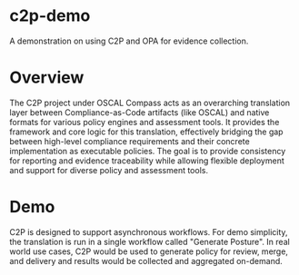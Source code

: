 # c2p-demo
A demonstration on using C2P and OPA for evidence collection.

# Overview
The C2P project under OSCAL Compass acts as an overarching translation layer between Compliance-as-Code artifacts (like OSCAL) and native formats for various
policy engines and assessment tools. It provides the framework and core logic for this translation, effectively bridging the gap between high-level compliance
requirements and their concrete implementation as executable policies.
The goal is to provide consistency for reporting and evidence traceability while allowing flexible deployment and support for diverse policy and assessment tools.

# Demo

C2P is designed to support asynchronous workflows.
For demo simplicity, the translation is run in a single workflow called "Generate Posture".
In real world use cases, C2P would be used to generate policy for review, merge, and delivery and
results would be collected and aggregated on-demand.